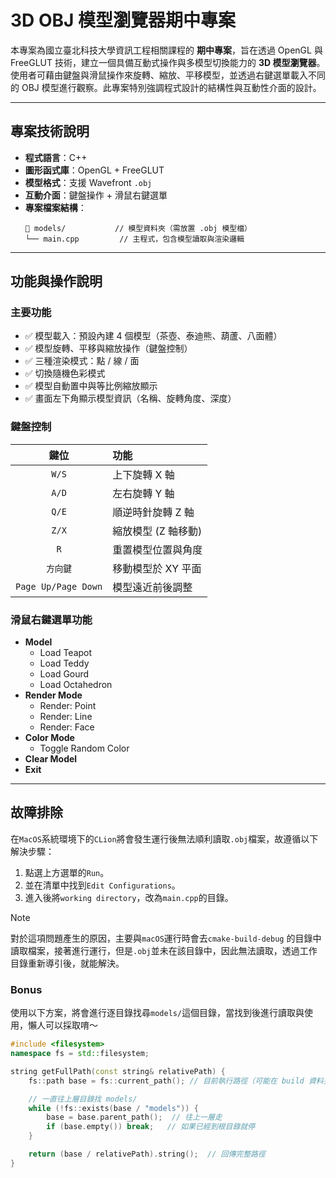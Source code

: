 # 3D OBJ 模型瀏覽器期中專案

本專案為國立臺北科技大學資訊工程相關課程的 **期中專案**，旨在透過 OpenGL 與 FreeGLUT 技術，建立一個具備互動式操作與多模型切換能力的 **3D 模型瀏覽器**。使用者可藉由鍵盤與滑鼠操作來旋轉、縮放、平移模型，並透過右鍵選單載入不同的 OBJ 模型進行觀察。此專案特別強調程式設計的結構性與互動性介面的設計。

---

## 專案技術說明

- **程式語言**：C++
- **圖形函式庫**：OpenGL + FreeGLUT
- **模型格式**：支援 Wavefront `.obj`
- **互動介面**：鍵盤操作 + 滑鼠右鍵選單
- **專案檔案結構**：
  ```
  📁 models/           // 模型資料夾（需放置 .obj 模型檔）
  └── main.cpp         // 主程式，包含模型讀取與渲染邏輯
  ```

---

## 功能與操作說明

### 主要功能

- ✅ 模型載入：預設內建 4 個模型（茶壺、泰迪熊、葫蘆、八面體）
- ✅ 模型旋轉、平移與縮放操作（鍵盤控制）
- ✅ 三種渲染模式：點 / 線 / 面
- ✅ 切換隨機色彩模式
- ✅ 模型自動置中與等比例縮放顯示
- ✅ 畫面左下角顯示模型資訊（名稱、旋轉角度、深度）

### 鍵盤控制

| 鍵位 | 功能 |
|:----:|:-----|
| `W/S` | 上下旋轉 X 軸 |
| `A/D` | 左右旋轉 Y 軸 |
| `Q/E` | 順逆時針旋轉 Z 軸 |
| `Z/X` | 縮放模型 (Z 軸移動) |
| `R`   | 重置模型位置與角度 |
| `方向鍵` | 移動模型於 XY 平面 |
| `Page Up/Page Down` | 模型遠近前後調整 |

### 滑鼠右鍵選單功能

- **Model**
  - Load Teapot
  - Load Teddy
  - Load Gourd
  - Load Octahedron
- **Render Mode**
  - Render: Point
  - Render: Line
  - Render: Face
- **Color Mode**
  - Toggle Random Color
- **Clear Model**
- **Exit**

---

## 故障排除

在`MacOS`系統環境下的`CLion`將會發生運行後無法順利讀取`.obj`檔案，故遵循以下解決步驟：

1. 點選上方選單的`Run`。
2. 並在清單中找到`Edit Configurations`。
3. 進入後將`working directory`，改為`main.cpp`的目錄。

> [!Note]
> 對於這項問題產生的原因，主要與`macOS`運行時會去`cmake-build-debug` 的目錄中讀取檔案，接著進行運行，但是`.obj`並未在該目錄中，因此無法讀取，透過工作目錄重新導引後，就能解決。

### Bonus
使用以下方案，將會進行逐目錄找尋`models/`這個目錄，當找到後進行讀取與使用，懶人可以採取唷～

```cpp
#include <filesystem>
namespace fs = std::filesystem;

string getFullPath(const string& relativePath) {
    fs::path base = fs::current_path(); // 目前執行路徑（可能在 build 資料夾）

    // 一直往上層目錄找 models/
    while (!fs::exists(base / "models")) {
        base = base.parent_path();  // 往上一層走
        if (base.empty()) break;   // 如果已經到根目錄就停
    }

    return (base / relativePath).string();  // 回傳完整路徑
}
```